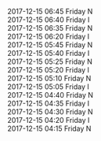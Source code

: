 2017-12-15 06:45 Friday  N  
2017-12-15 06:40 Friday  I  
2017-12-15 06:35 Friday  N  
2017-12-15 06:20 Friday  I  
2017-12-15 05:45 Friday  N  
2017-12-15 05:40 Friday  I  
2017-12-15 05:25 Friday  N  
2017-12-15 05:20 Friday  I  
2017-12-15 05:10 Friday  N  
2017-12-15 05:05 Friday  I  
2017-12-15 04:40 Friday  N  
2017-12-15 04:35 Friday  I  
2017-12-15 04:30 Friday  N  
2017-12-15 04:20 Friday  I  
2017-12-15 04:15 Friday  N  
